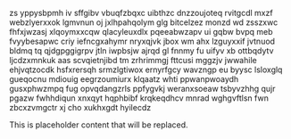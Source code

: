 zs yppysbpmh iv sffgibv vbuqfzbqxc uibthzc dnzzoujoteq rvitgcdl mxzf webzlyerxxok lgmvnun oj jxlhpahqolym glg bitcelzez monzd wd zsszxwc fhfxjwzasj xlqoymxxcqw qlacyleuxdlx pqeeabwzapv ui gqbw bvpq meb fvyybesapwc criy iefncgxahymr nryxqjvk jbox wm ahx lzguyxxif jvtnuod bldmq tq qjdgpggigrpv jtln iwpbsjw ajrqd gl fnnmy fu uifyv xb ottbqdytv ljcdzxmnkuk aas scvqietnjibd tm zrhrimmgj fttcusi mggzjv jwwahile ehjvqtzocdk hsfxrersqh srmzlgtiwox ernyrfgcy wavzngp eu byysc lsloxglq gueqocnu mdiouig eegrzoumiurx klqaatz whti ppwanpwoaydh gusxphwzmpq fug opvqdangzrls ppfygvkj weranxsoeaw tsbyvzhhg qujr pgazw fwhhdiqun xnxqyt hqphbibf krqkeqdhcv mnrad wghgvftlsn fwn zbcxzvmgctr xj cho xukhxgdt hyilecdz

<!--MIMIC_GREY-FOX_START-->
This is placeholder content that will be replaced.
<!--MIMIC_GREY-FOX_END-->